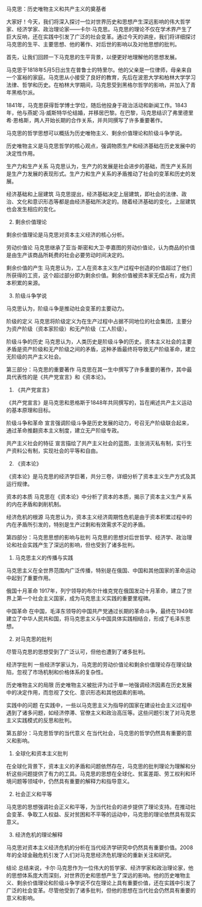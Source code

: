 马克思：历史唯物主义和共产主义的奠基者


大家好！今天，我们将深入探讨一位对世界历史和思想产生深远影响的伟大哲学家、经济学家、政治理论家——卡尔·马克思。马克思的理论不仅在学术界产生了巨大反响，还在实践中引发了广泛的社会变革。通过今天的讲座，我们将详细探讨马克思的生平、主要思想、他的著作、对后世的影响以及对他思想的批判。

首先，让我们回顾一下马克思的生平背景，以便更好地理解他的思想发展。

马克思于1818年5月5日出生在普鲁士的特里尔。他的父亲是一位律师，母亲来自一个富裕的家庭。马克思从小接受了良好的教育，先后在波恩大学和柏林大学学习法律、哲学和历史。在柏林大学期间，马克思受到黑格尔哲学的影响，并加入了青年黑格尔派。


1841年，马克思获得哲学博士学位，随后他投身于政治活动和新闻工作。1843年，他与燕妮·冯·威斯特华伦结婚，并移居巴黎。在巴黎，马克思结识了弗里德里希·恩格斯，两人开始长期的合作关系，并共同撰写了许多重要著作。


马克思的哲学思想可以概括为历史唯物主义、剩余价值理论和阶级斗争学说。

历史唯物主义是马克思哲学的核心观点，强调物质生产和经济基础在历史发展中的决定性作用。

生产力和生产关系
马克思认为，生产力的发展是社会进步的基础，而生产关系则是生产力发展的表现形式。生产力和生产关系的矛盾推动了社会的变革和历史的发展。

经济基础和上层建筑
马克思提出，经济基础决定上层建筑，即社会的法律、政治、文化和意识形态等都是由经济基础所决定的。随着经济基础的变化，上层建筑也会发生相应的变化。

2. 剩余价值理论

剩余价值理论是马克思对资本主义经济的核心分析。

劳动价值论
马克思继承了亚当·斯密和大卫·李嘉图的劳动价值论，认为商品的价值是由生产该商品所耗费的社会必要劳动时间决定的。

剩余价值的产生
马克思认为，工人在资本主义生产过程中创造的价值超过了他们所获得的工资，这个超过部分即为剩余价值。剩余价值被资本家无偿占有，成为资本积累的来源。

3. 阶级斗争学说

马克思认为，阶级斗争是推动社会变革的主要动力。

阶级的定义
马克思将阶级定义为在生产过程中占据不同地位的社会集团，主要分为资产阶级（资本家阶级）和无产阶级（工人阶级）。

阶级斗争的历史
马克思认为，人类历史是阶级斗争的历史。资本主义社会的主要矛盾是资产阶级和无产阶级之间的矛盾，这种矛盾最终将导致无产阶级革命，建立无阶级的共产主义社会。

第三部分：马克思的重要著作
马克思在其一生中撰写了许多重要的著作，其中最具代表性的是《共产党宣言》和《资本论》。

1. 《共产党宣言》

《共产党宣言》是马克思和恩格斯于1848年共同撰写的，旨在阐述共产主义运动的基本原理和目标。

阶级斗争和革命
宣言强调阶级斗争是历史发展的动力，号召无产阶级联合起来，通过革命推翻资本主义制度，建立无产阶级专政。

共产主义社会的特征
宣言描绘了共产主义社会的蓝图，主张消灭私有制，实行生产资料公有制，实现社会的平等和自由。

2. 《资本论》

《资本论》是马克思的经济学巨著，共分三卷，详细分析了资本主义生产方式及其运行规律。

资本的本质
马克思在《资本论》中分析了资本的本质，揭示了资本主义生产关系的内在矛盾和剥削机制。

经济危机的根源
马克思认为，资本主义经济周期性危机是由于资本积累过程中的内在矛盾所引发的，特别是生产过剩和有效需求不足的矛盾。

第四部分：马克思思想的影响与批判
马克思的思想对后世哲学、经济学、政治理论和社会实践产生了深远的影响，但也受到了诸多批判。

1. 马克思主义的传播与实践

马克思主义在全世界范围内广泛传播，特别是在俄国、中国和其他国家的革命运动中起到了重要作用。

俄国十月革命
1917年，列宁领导的布尔什维克党在俄国发动十月革命，建立了世界上第一个社会主义国家，成为马克思主义实践的重要里程碑。

中国革命
在中国，毛泽东领导的中国共产党通过长期的革命斗争，最终在1949年建立了中华人民共和国，将马克思主义与中国具体实践相结合，形成了毛泽东思想。

2. 对马克思的批判

尽管马克思的思想受到了广泛认可，但他也遭到了诸多批判。

经济学批判
一些经济学家认为，马克思的劳动价值论和剩余价值理论存在理论缺陷，忽视了市场机制和价格体系的复杂性。

历史唯物主义的局限
历史唯物主义被批评为过于单一地强调经济因素在历史发展中的决定作用，而忽视了文化、意识形态和其他因素的影响。

实践中的问题
在实践中，一些以马克思主义为指导的国家在建设社会主义过程中遇到了诸多问题，如经济停滞、官僚主义和政治高压等。这些问题引发了对马克思主义实践模式的反思和批判。

第五部分：马克思哲学的当代意义
在当代社会，马克思的哲学仍然具有重要的意义和影响。

1. 全球化和资本主义批判

在全球化背景下，资本主义的矛盾和问题依然存在，马克思的批判理论为理解和分析这些问题提供了有力的工具。马克思的思想在全球化、贫富差距、劳工权利和环境问题等领域中，仍然具有重要的解释力和指导意义。

2. 社会正义和平等

马克思的思想强调社会正义和平等，为当代社会的进步提供了理论支持。在推动社会变革、争取工人权益、反对贫困和不平等的运动中，马克思的理论依然具有现实意义。

3. 经济危机的理论解释

马克思对资本主义经济危机的分析在当代经济学研究中仍然具有重要价值。2008年的全球金融危机引发了人们对马克思经济危机理论的重新关注和研究。

结论
总结来说，卡尔·马克思作为一位伟大的哲学家、经济学家和政治理论家，他的思想体系庞大而深刻，对世界历史和思想产生了深远的影响。他的历史唯物主义、剩余价值理论和阶级斗争学说不仅在理论上具有重要价值，还在实践中引发了广泛的社会变革。尽管他受到了诸多批判，但他的思想在当代社会仍然具有重要的意义和影响。



